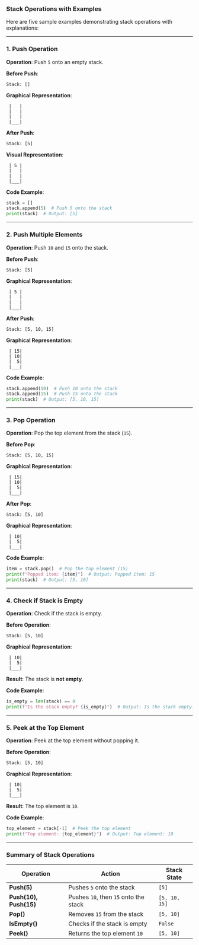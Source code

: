 ### Stack Operations with Examples

Here are five sample examples demonstrating stack operations with explanations:

---

### 1. **Push Operation**
**Operation**: Push `5` onto an empty stack.

**Before Push**:  
```
Stack: []
```

**Graphical Representation**:

```
 |   |
 |   |
 |   |
 |___|
```

**After Push**:  
```
Stack: [5]
```

**Visual Representation**:

```
 | 5 |
 |   |
 |   |
 |___|
```

**Code Example**:
```python
stack = []
stack.append(5)  # Push 5 onto the stack
print(stack)  # Output: [5]
```

---

### 2. **Push Multiple Elements**
**Operation**: Push `10` and `15` onto the stack.

**Before Push**:  
```
Stack: [5]
```

**Graphical Representation**:

```
 | 5 |
 |   |
 |   |
 |___|
```

**After Push**:  
```
Stack: [5, 10, 15]
```

**Graphical Representation**:

```
 | 15|
 | 10|
 |  5|
 |___|
```

**Code Example**:
```python
stack.append(10)  # Push 10 onto the stack
stack.append(15)  # Push 15 onto the stack
print(stack)  # Output: [5, 10, 15]
```

---

### 3. **Pop Operation**
**Operation**: Pop the top element from the stack (`15`).

**Before Pop**:  
```
Stack: [5, 10, 15]
```

**Graphical Representation**:

```
 | 15|
 | 10|
 |  5|
 |___|
```

**After Pop**:  
```
Stack: [5, 10]
```

**Graphical Representation**:

```
 | 10|
 |  5|
 |___|
```

**Code Example**:
```python
item = stack.pop()  # Pop the top element (15)
print(f"Popped item: {item}")  # Output: Popped item: 15
print(stack)  # Output: [5, 10]
```

---

### 4. **Check if Stack is Empty**
**Operation**: Check if the stack is empty.

**Before Operation**:  
```
Stack: [5, 10]
```

**Graphical Representation**:

```
 | 10|
 |  5|
 |___|
```

**Result**: The stack is **not empty**.

**Code Example**:
```python
is_empty = len(stack) == 0
print(f"Is the stack empty? {is_empty}")  # Output: Is the stack empty? False
```

---

### 5. **Peek at the Top Element**
**Operation**: Peek at the top element without popping it.

**Before Operation**:  
```
Stack: [5, 10]
```

**Graphical Representation**:

```
 | 10|
 |  5|
 |___|
```

**Result**: The top element is `10`.

**Code Example**:
```python
top_element = stack[-1]  # Peek the top element
print(f"Top element: {top_element}")  # Output: Top element: 10
```

---

### **Summary of Stack Operations**
| Operation             | Action                                  | Stack State      |
|-----------------------|-----------------------------------------|------------------|
| **Push(5)**           | Pushes `5` onto the stack               | `[5]`            |
| **Push(10), Push(15)**| Pushes `10`, then `15` onto the stack   | `[5, 10, 15]`    |
| **Pop()**             | Removes `15` from the stack             | `[5, 10]`        |
| **IsEmpty()**         | Checks if the stack is empty            | `False`          |
| **Peek()**            | Returns the top element `10`            | `[5, 10]`        |
